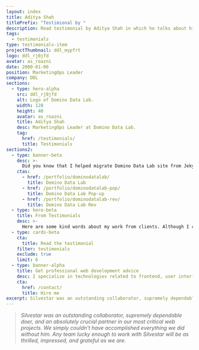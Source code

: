 ```yaml
---
layout: index
title: Aditya Shah
titlePrefix: "Testimional by "
description: Read testimonial by Aditya Shah in which he talks about his positive experience in working with Silvestar Bistrović.
tags:
  - testimonials
type: testimonials-item
projectThumbnail: ddl_mypfrt
logo: ddl_rj0jfd
avatar: as_roazni
date: 2000-01-06
position: MarketingOps Leader
company: DDL
sections:
  - type: hero-alpha
    src: ddl_rj0jfd
    alt: Logo of Domino Data Lab.
    width: 128
    height: 40
    avatar: as_roazni
    title: Aditya Shah
    desc: MarketingOps Leader at Domino Data Lab.
    tag:
      href: /testimonials/
      title: Testimonials
sections2:
  - type: banner-beta
    desc: >-
      Did you know that I helped migrate Domino Data Lab site from Jekyll to HubSpot CMS?
    ctas:
      - href: /portfolio/dominodatalab/
        title: Domino Data Lab
      - href: /portfolio/dominodatalab-pop/
        title: Domino Data Lab Pop-up
      - href: /portfolio/dominodatalab-rev/
        title: Domino Data Lab Rev
  - type: hero-beta
    title: From Testimonials
    desc: >-
      Here are some kind words about my work from clients. Although I collaborated with clients from more than 10 countries, most of them come from **The United States**.
  - type: cards-beta
    cta:
      title: Read the testimonial
    filter: testimonials
    exclude: true
    limit: 6
  - type: banner-alpha
    title: Get professional web development advice
    desc: I specialize in technologies related to frontend, user interface, and website development.
    cta:
      href: /contact/
      title: Hire me
excerpt: Silvestar was an outstanding collaborator, supremely dependable doer...
---
```


> _Silvestar was an outstanding collaborator, supremely dependable doer, and an absolutely crucial partner in our most critical web projects. We simply couldn't have accomplished everything we did without him. Any team lucky enough to work with Silvestar will be as thrilled, impressed, and grateful as we are._
